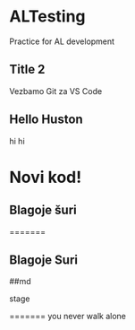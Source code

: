 # ALTesting
Practice for AL development

## Title 2
Vezbamo Git za VS Code

## Hello Huston
hi hi

Novi kod! 
=======
## Blagoje šuri
=======
## Blagoje Suri


##md

stage


=======
you never walk alone
